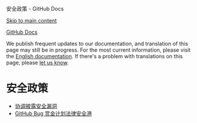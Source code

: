 安全政策 - GitHub Docs

[Skip to main content](#main-content)

[](/cn)[GitHub Docs](/cn)

We publish frequent updates to our documentation, and translation of this page may still be in progress. For the most current information, please visit the [English documentation](/en). If there's a problem with translations on this page, please [let us know](https://github.com/contact?form[subject]=translation%20issue%20on%20docs.github.com&form[comments]=).

安全政策
==========

* [协调披露安全漏洞](/cn/site-policy/security-policies/coordinated-disclosure-of-security-vulnerabilities)
* [GitHub Bug 赏金计划法律安全港](/cn/site-policy/security-policies/github-bug-bounty-program-legal-safe-harbor)
